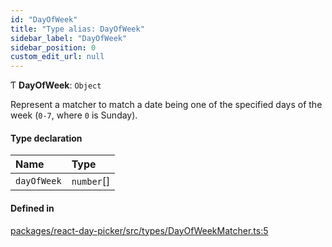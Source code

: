 ```yaml
---
id: "DayOfWeek"
title: "Type alias: DayOfWeek"
sidebar_label: "DayOfWeek"
sidebar_position: 0
custom_edit_url: null
---
```


Ƭ **DayOfWeek**: `Object`

Represent a matcher to match a date being one of the specified days of the week (`0-7`, where `0`
is Sunday).

#### Type declaration

| Name | Type |
| :------ | :------ |
| `dayOfWeek` | `number`[] |

#### Defined in

[packages/react-day-picker/src/types/DayOfWeekMatcher.ts:5](https://github.com/gpbl/react-day-picker/blob/6bc3b9d0/packages/react-day-picker/src/types/DayOfWeekMatcher.ts#L5)
